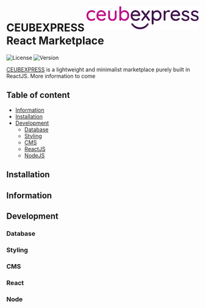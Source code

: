 <a href="#">
    <img src="./public/images/logo.png" alt="Ceubexpress logo" title="Ceubexpress" align="right" height="60" />
</a>

# CEUBEXPRESS React Marketplace

![License](https://badgen.net/badge/license/MIT/blue)
![Version](https://badgen.net/badge/development/v0.0.0/yellow)

[CEUBEXPRESS](#) is a lightweight and minimalist marketplace purely built in ReactJS. More information to come

## Table of content

- [Information](#information)
- [Installation](#installation)
- [Development](#development)
  - [Database](#database)
  - [Styling](#styling)
  - [CMS](#cms)
  - [ReactJS](#react)
  - [NodeJS](#node)

## Installation

## Information

## Development
### Database
### Styling
### CMS
### React
### Node
  

